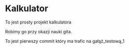 # Kalkulator
To jest prosty projekt kalkulatora

Robimy go przy okazji nauki gita.

To jest pierwszy commit który ma trafic na gałąź_testową_1